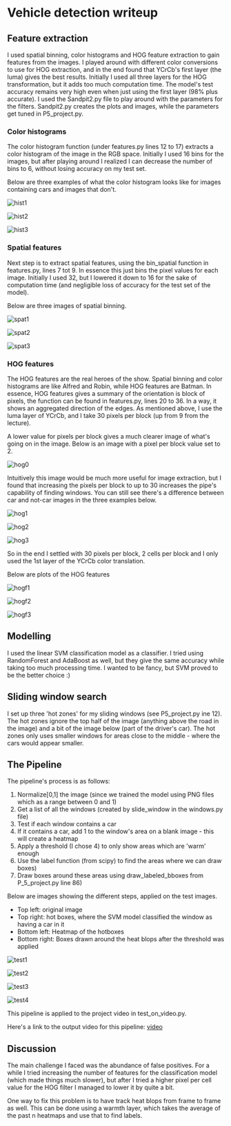 # Vehicle detection writeup

## Feature extraction
I used spatial binning, color histograms and HOG feature extraction to gain features
from the images. I played around with different color conversions to use for HOG extraction,
and in the end found that YCrCb's first layer (the luma) gives the best results. Initially I
used all three layers for the HOG transformation, but it adds too much computation time. The model's test
accuracy remains very high even when just using the first layer (98% plus accurate).
I used the Sandpit2.py file to play around with the parameters for the filters. Sandpit2.py creates
the plots and images, while the parameters get tuned in P5_project.py.

### Color histograms
The color histogram function (under features.py lines 12 to 17) extracts a color histogram
of the image in the RGB space. Initially I used 16 bins for the images, but after playing around I realized
I can decrease the number of bins to 6, without losing accuracy on my test set.

Below are three examples of what the color histogram looks like for images containing cars and images that don't.

![hist1](images/color_hist_1.png)

![hist2](images/color_hist_2.png)

![hist3](images/color_hist_3.png)

### Spatial features
Next step is to extract spatial features, using the bin_spatial function in features.py, lines 7 tot 9. In essence this just bins the pixel values
for each image. Initially I used 32, but I lowered it down to 16 for the sake of computation time
(and negligible loss of accuracy for the test set of the model). 

Below are three images of spatial binning.

![spat1](images/spatial_1.png)

![spat2](images/spatial_2.png)

![spat3](images/spatial_3.png)


### HOG features
The HOG features are the real heroes of the show. Spatial binning and color histograms are
like Alfred and Robin, while HOG features are Batman. In essence, HOG features gives a summary of the orientation
 is block of pixels, the function can be found in features.py, lines 20 to 36. In a way, it shows an aggregated direction of the edges. As mentioned
 above, I use the luma layer of YCrCb, and I take 30 pixels per block (up from 9 from the lecture).

A lower value for pixels per block gives a much clearer image of what's going on in the image. Below is an
image with a pixel per block value set to 2.

![hog0](images/HOG0.png)

Intuitively this image would be much more useful for image extraction, but I found that increasing the pixels per
block to up to 30 increases the pipe's capability of finding windows. You can still see there's a difference between car and not-car
images in the three examples below.

![hog1](images/HOG1.png)

![hog2](images/HOG2.png)

![hog3](images/HOG3.png)


So in the end I settled with 30 pixels per block, 2 cells per block and I only used the 1st layer of the YCrCb color translation.

Below are plots of the HOG features

![hogf1](images/HOG_f1.png)

![hogf2](images/HOG_f2.png)

![hogf3](images/HOG_f3.png)


## Modelling

I used the linear SVM classification model as a classifier. I tried using RandomForest and AdaBoost as well, but they give the same accuracy
 while taking too much processing time. I wanted to be fancy, but SVM proved to be the better choice :)

## Sliding window search
I set up three 'hot zones' for my sliding windows (see P5_project.py ine 12). The hot zones ignore the top half of the image (anything above the
 road in the image) and a bit of the image below (part of the driver's car). The hot zones only uses smaller windows for areas close to the middle -
 where the cars would appear smaller.


## The Pipeline
 The pipeline's process is as follows:

 1. Normalize[0,1] the image (since we trained the model using PNG files which as a range between 0 and 1)
 2. Get a list of all the windows (created by slide_window in the windows.py file)
 3. Test if each window contains a car
 4. If it contains a car, add 1 to the window's area on a blank image - this will create a heatmap
 5. Apply a threshold (I chose 4) to only show areas which are 'warm' enough
 6. Use the label function (from scipy) to find the areas where we can draw boxes)
 7. Draw boxes around these areas using draw_labeled_bboxes from P_5_project.py line 86)

Below are images showing the different steps, applied on the test images.

* Top left: original image
* Top right: hot boxes, where the SVM model classified the window as having a car in it
* Bottom left: Heatmap of the hotboxes
* Bottom right: Boxes drawn around the heat blops after the threshold was applied

![test1](images/test1.png)

![test2](images/test2.png)

![test3](images/test3.png)

![test4](images/test4.png)


This pipeline is applied to the project video in test_on_video.py.

Here's a link to the output video for this pipeline: [video](https://youtu.be/jEqmMY1mAzw)


## Discussion
The main challenge I faced was the abundance of false positives. For a while I tried increasing
the number of features for the classification model (which made things much slower), but after I tried a higher pixel per
cell value for the HOG filter I managed to lower it by quite a bit.

One way to fix this problem is to have track heat blops from frame to frame as well. This
can be done using a warmth layer, which takes the average of the past n heatmaps and use that to
find labels.





